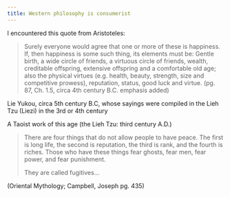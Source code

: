 ```yaml
---
title: Western philosophy is consumerist
---
```

I encountered this quote from Aristoteles:

> Surely everyone would agree that one or more of these is happiness. If, then happiness is some such thing, its elements must be: Gentle birth, a wide circle of friends, a virtuous circle of friends, wealth, creditable offspring, extensive offspring and a comfortable old age; also the physical virtues (e.g. health, beauty, strength, size and competitive prowess), reputation, status, good luck and virtue. (pg. 87, Ch. 1.5, circa 4th century B.C. emphasis added)

Lie Yukou, circa 5th century B.C, whose sayings were compiled in the Lieh Tzu (Liezi) in the 3rd or 4th century

A Taoist work of this age (the Lieh Tzu: third century A.D.)

> There are four things that do not allow people to have peace. The first is long life, the second is reputation, the third is rank, and the fourth is riches. Those who have these things fear ghosts, fear men, fear power, and fear punishment.
> 
> They are called fugitives…

(Oriental Mythology; Campbell, Joseph pg. 435)